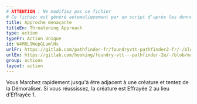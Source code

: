 ```yaml
---
# ATTENTION : Ne modifiez pas ce fichier
# Ce fichier est généré automatiquement par un script d'après les données du module Foundry VTT officiel et de sa traduction
title: Approche menaçante
titleEn: Threatening Approach
type: action
typeFr: Action Unique
id: W4M8L9WepGLamlHs
urlFr: https://gitlab.com/pathfinder-fr/foundryvtt-pathfinder2-fr/-/blob/master/data/actions/W4M8L9WepGLamlHs.htm
urlEn: https://gitlab.com/hooking/foundry-vtt---pathfinder-2e/-/blob/master/packs/data/actions.db/threatening-approach.json
group: actions
layout: action
---
```

Vous Marchez rapidement jusqu'à être adjacent à une créature et tentez de la <a class="entity-link" draggable="true" data-pack="pf2e.actionspf2e" data-id="2u915NdUyQan6uKF">Démoraliser</a>. Si vous réussissez, la créature est <a class="entity-link" draggable="true" data-pack="pf2e.conditionitems" data-id="TBSHQspnbcqxsmjL">Effrayée</a> 2 au lieu d’Effrayée 1.



